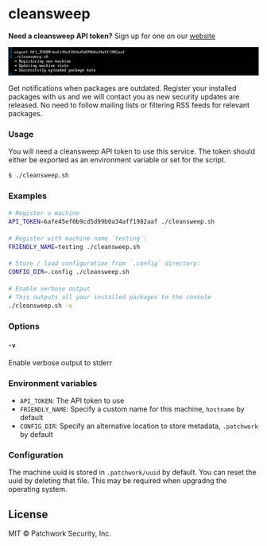 # cleansweep

**Need a cleansweep API token?** Sign up for one on our [website](https://patchworksecurity.com)

![](screenshot.png)

Get notifications when packages are outdated. Register your installed packages with us and we will contact you as new security updates are released. No need to follow mailing lists or filtering RSS feeds for relevant packages.

### Usage

You will need a cleansweep API token to use this service. The token should either be exported as an environment variable or set for the script.

```sh
$ ./cleansweep.sh
```

### Examples


```sh
# Register a machine
API_TOKEN=6afe45ef0b9cd5d99b0a34aff1982aaf ./cleansweep.sh

# Register with machine name `testing`:
FRIENDLY_NAME=testing ./cleansweep.sh

# Store / load configuration from `.config` directory:
CONFIG_DIR=.config ./cleansweep.sh

# Enable verbose output
# This outputs all your installed packages to the console
./cleansweep.sh -v
```

### Options

#### `-v`

Enable verbose output to stderr

### Environment variables

- `API_TOKEN`: The API token to use
- `FRIENDLY_NAME`: Specify a custom name for this machine, `hostname` by default
- `CONFIG_DIR`: Specify an alternative location to store metadata, `.patchwork` by default


### Configuration

The machine uuid is stored in `.patchwork/uuid` by default. You can reset the uuid by deleting that file. This may be required when upgradng the operating system.

## License

MIT © Patchwork Security, Inc.
